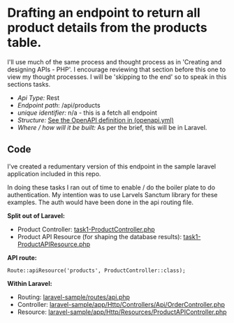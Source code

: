 # Drafting an endpoint to return all product details from the products table.

I'll use much of the same process and thought process as in 'Creating and designing APIs - PHP'. I encourage reviewing that section before this one to view my thought processes. I will be 'skipping to the end' so to speak in this sections tasks.

- *Api Type:* Rest
- *Endpoint path*: /api/products
- *unique identifier:* n/a - this is a fetch all endpoint
- *Structure:* [See the OpenAPI definition in (openapi.yml)](openapi.yml)
- *Where / how will it be built:* As per the brief, this will be in Laravel.


## Code

I've created a redumentary version of this endpoint in the sample laravel application included in this repo.

In doing these tasks I ran out of time to enable / do the boiler plate to do authentication. My intention was to use Larvels Sanctum library for these examples. The auth would have been done in the api routing file.

**Split out of Laravel:**

- Product Controller: [task1-ProductController.php](task1-ProductController.php)
- Product API Resource (for shaping the database results): [task1-ProductAPIResource.php](task1-ProductAPIResource.php)

**API route:**

```
Route::apiResource('products', ProductController::class);
```

**Within Laravel:**

- Routing: [laravel-sample/routes/api.php](laravel-sample/routes/api.php)
- Controller: [laravel-sample/app/Http/Controllers/Api/OrderController.php](laravel-sample/app/Http/Controllers/Api/ProductController.php)
- Resource:  [laravel-sample/app/Http/Resources/ProductAPIController.php](laravel-sample/app/Http/Controllers/Api/ProductAPIController.php)